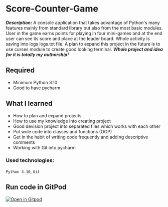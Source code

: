 # Score-Counter-Game
***Description:*** A console application that takes advantage of Python's many features mainly from standard library but also from the most basic modules. 
User in the game earns points for playing in four mini-games and at the end user can see its score and place at the leader board. Whole activity is saving into logs logs.txt file. A plan to expand this project in the future is to use curses module to create good looking terminal.
***Whole project and idea for it is totally my authorship!***

## Required
- Minimum Python 3.10
- Good to have pycharm

## What I learned
- How to plan and expand projects
- How to use my knowledge into creating project
- Good devision project into separated files which works with each other
- Put wole code into classes and functions (OOP)
- Get in the habit of writing code frequently and adding descriptive comments
- Working with Git into pycharm

### Used technologies:
`Python 3.10`, `Git`

## Run code in GitPod
<a href="https://gitpod.io/#https://github.com/JakubSzuber/Score-Counter-Game/blob/master/main.py" rel="nofollow"><img src="https://camo.githubusercontent.com/76e60919474807718793857d8eb615e7a50b18b04050577e5a35c19421f260a3/68747470733a2f2f676974706f642e696f2f627574746f6e2f6f70656e2d696e2d676974706f642e737667" alt="Open in Gitpod" data-canonical-src="https://gitpod.io/button/open-in-gitpod.svg" style="max-width: 100%;"></a>
